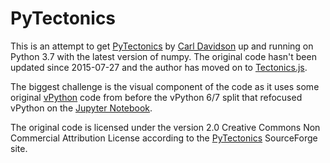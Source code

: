 # PyTectonics
This is an attempt to get [PyTectonics](http://pytectonics.sourceforge.net/) by [Carl Davidson](https://github.com/davidson16807) up and running on Python 3.7 with the latest version of numpy.  The original code hasn't been updated since 2015-07-27 and the author has moved on to [Tectonics.js](http://davidson16807.github.io/tectonics.js/).

The biggest challenge is the visual component of the code as it uses some original [vPython](http://vpython.org/) code from before the vPython 6/7 split that refocused vPython on the [Jupyter Notebook](http://jupyter.org/).

The original code is licensed under the version 2.0 Creative Commons Non Commercial Attribution License according to the [PyTectonics](http://pytectonics.sourceforge.net/) SourceForge site.
 
